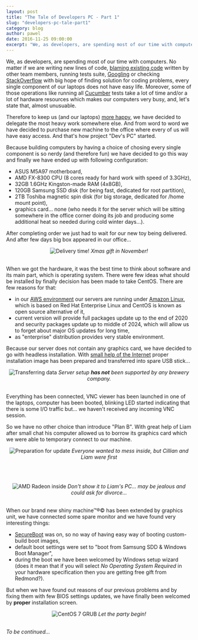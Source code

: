 ```yaml
---
layout: post
title: "The Tale of Developers PC - Part 1"
slug: "developers-pc-tale-part1"
category: blog
author: pawel
date: 2016-11-25 09:00:00
excerpt: "We, as developers, are spending most of our time with computers..."
---
```


We, as developers, are spending most of our time with computers. No matter if
we are writing new lines of code, [blaming existing code][1] written by other
team members, running tests suite, [Googling][2] or checking [StackOverflow][3]
with big hope of finding solution for coding problems, every single component
of our laptops does not have easy life. Moreover, some of those operations
like running all [Cucumber][4] tests take a lot of time and/or a lot of
hardware resources which makes our computers very busy, and, let's state that,
almost unusuable.

Therefore to keep us (and our laptops) [more happy][5], we have
decided to delegate the most heavy work somewhere else. And from word to word
we have decided to purchase new machine to the office where every of us
will have easy access. And that's how project "Dev's PC" started.

Because building computers by having a choice of chosing every single
component is so nerdy (and therefore fun) we have decided to go this way
and finally we have ended up with following configuration:

* ASUS M5A97 motherboard,
* AMD FX-8300 CPU (8 cores ready for hard work with speed of 3.3GHz),
* 32GB 1.6GHz Kingston-made RAM (4x8GB),
* 120GB Samsung SSD disk (for being fast, dedicated for root partition),
* 2TB Toshiba magnetic spin disk (for big storage, dedicated for /home mount point),
* graphics card... none (who needs it for the server which will be sitting
  somewhere in the office corner doing its job and producing some additional
  heat so needed during cold winter days...).

After completing order we just had to wait for our new toy being delivered.
And after few days big box appeared in our office...

<div style="text-align: center">
<img src="/img/devpc/part1-box.jpg" class="img-responsive" alt="Delivery time!" />
<em>Xmas gift in November!</em>
</div>
<br />

When we got the hardware, it was the best time to think about software and its
main part, which is operating system. There were few ideas what should be
installed by finally decision has been made to take CentOS. There are few
reasons for that:

* in our [AWS environment][6] our servers are running under [Amazon Linux][7],
  which is based on Red Hat Enterprise Linux and CentOS is known as open source
  alternative of it,
* current version will provide full packages update up to the end of 2020
  and security packages update up to middle of 2024, which will allow us
  to forget about major OS updates for long time,
* as "enterprise" distribution provides very stable environment.

Because our server does not contain any graphics card, we have decided to go
with headless installation. With [small help of the Internet][8] proper
installation image has been prepared and transferred into spare USB stick...

<div style="text-align: center">
<img src="/img/devpc/part1-usb.jpg" class="img-responsive" alt="Transferring data" />
<em>Server setup <strong>has not</strong> been supported by any brewery company.</em>
</div>
<br />

Everything has been connected, VNC viewer has been launched in one of the
laptops, computer has been booted, blinking LED started indicating that there
is some I/O traffic but... we haven't received any incoming VNC session.

So we have no other choice than introduce "Plan B". With great help of Liam
after small chat his computer allowed us to borrow its graphics card which
we were able to temporary connect to our machine.

<div style="text-align: center">
<img src="/img/devpc/part1-before.jpg" class="img-responsive" alt="Preparation for update" />
<em>Everyone wanted to mess inside, but Cillian and Liam were first</em>
</div>

<br /><br />

<div style="text-align: center">
<img src="/img/devpc/part1-after.jpg" class="img-responsive" alt="AMD Radeon inside" />
<em>Don't show it to Liam's PC... may be jealous and could ask for divorce...</em>
</div>

<br />

When our brand new shiny machine&trade;&reg;&copy; has been extended by
graphics unit, we have connected some spare monitor and we have found
very interesting things:

* [SecureBoot][9] was on, so no way of having easy way of booting custom-build
  boot images,
* default boot settings were set to "boot from Samsung SDD & Windows Boot Manager",
* during the boot we have been welcomed by Windows setup wizard (does it mean
  that if you will select <em>No Operating System Required</em> in your
  hardware specification then you are getting free gift from Redmond?).

But when we have found out reasons of our previous problems and by fixing them
with few BIOS settings updates, we have finally been welcomed by
<strong>proper</strong> installation screen.

<div style="text-align: center">
<img src="/img/devpc/part1-grub.jpg" class="img-responsive" alt="CentOS 7 GRUB" />
<em>Let the party begin!</em>
</div>

<br />

<em>To be continued...</em>


 [1]: http://insights.dice.com/2013/01/23/10-ways-to-say-your-code-sucks-without-getting-punched/
 [2]: http://www.urbandictionary.com/define.php?term=Googling
 [3]: http://stackoverflow.com/
 [4]: https://cucumber.io/
 [5]: https://www.entrepreneur.com/article/249528
 [6]: https://aws.amazon.com/vpc/
 [7]: https://aws.amazon.com/amazon-linux-ami/
 [8]: https://wiki.centos.org/TipsAndTricks/VncHeadlessInstall
 [9]: http://www.howtogeek.com/116569/htg-explains-how-windows-8s-secure-boot-feature-works-what-it-means-for-linux/
